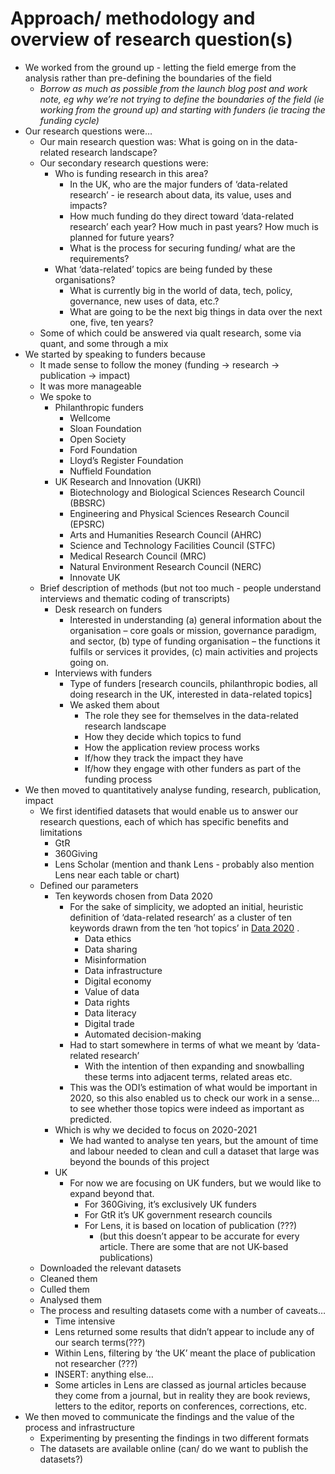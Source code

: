 

# Approach/ methodology and overview of research question(s)
* We worked from the ground up - letting the field emerge from the analysis rather than pre-defining the boundaries of the field
	* *Borrow as much as possible from the launch blog post and work note, eg why we’re not trying to define the boundaries of the field (ie working from the ground up) and starting with funders (ie tracing the funding cycle)*
* Our research questions were…
	* Our main research question was: What is going on in the data-related research landscape?
	* Our secondary research questions were:
		* Who is funding research in this area?
			* In the UK, who are the major funders of ‘data-related research’ - ie research about data, its value, uses and impacts?
			* How much funding do they direct toward ‘data-related research’ each year? How much in past years? How much is planned for future years?
			* What is the process for securing funding/ what are the requirements? 
		* What ‘data-related’ topics are being funded by these organisations? 
			* What is currently big in the world of data, tech, policy, governance, new uses of data, etc.? 
			* What are going to be the next big things in data over the next one, five, ten years?
	* Some of which could be answered via qualt research, some via quant, and some through a mix
* We started by speaking to funders because
	* It made sense to follow the money (funding → research → publication → impact)
	* It was more manageable
	* We spoke to 
		* Philanthropic funders
			* Wellcome
			* Sloan Foundation
			* Open Society
			* Ford Foundation
			* Lloyd’s Register Foundation
			* Nuffield Foundation
		* UK Research and Innovation (UKRI)
			* Biotechnology and Biological Sciences Research Council (BBSRC) 
			* Engineering and Physical Sciences Research Council (EPSRC)
			*   Arts and Humanities Research Council (AHRC)
			* Science and Technology Facilities Council (STFC)
			* Medical Research Council (MRC)
			* Natural Environment Research Council (NERC)
			* Innovate UK
	* Brief description of methods (but not too much - people understand interviews and thematic coding of transcripts)
		* Desk research on funders
			* Interested in understanding (a) general information about the organisation – core goals or mission, governance paradigm, and sector, (b) type of funding organisation – the functions it fulfils or services it provides, (c) main activities and projects going on.
		* Interviews with funders
			* Type of funders [research councils, philanthropic bodies, all doing research in the UK, interested in data-related topics] 
			* We asked them about
				* The role they see for themselves in the data-related research landscape
				* How they decide which topics to fund
				* How the application review process works
				* If/how they track the impact they have
				* If/how they engage with other funders as part of the funding process
* We then moved to quantitatively analyse funding, research, publication, impact
	* We first identified datasets that would enable us to answer our research questions, each of which has specific benefits and limitations
		* GtR
		* 360Giving
		* Lens Scholar (mention and thank Lens - probably also mention Lens near each table or chart)
	* Defined our parameters
		* Ten keywords chosen from Data 2020
			* For the sake of simplicity, we adopted an initial, heuristic definition of ‘data-related research’ as a cluster of ten keywords drawn from the ten ‘hot topics’ in  [Data 2020](https://theodi.org/article/data-2020/) .
				* Data ethics
				* Data sharing
				* Misinformation
				* Data infrastructure
				* Digital economy
				* Value of data
				* Data rights
				* Data literacy
				* Digital trade
				* Automated decision-making
			* Had to start somewhere in terms of what we meant by ‘data-related research’
				* With the intention of then expanding and snowballing these terms into adjacent terms, related areas etc.
			* This was the ODI’s estimation of what would be important in 2020, so this also enabled us to check our work in a sense… to see whether those topics were indeed as important as predicted.
		* Which is why we decided to focus on 2020-2021
			* We had wanted to analyse ten years, but the amount of time and labour needed to clean and cull a dataset that large was beyond the bounds of this project
		* UK
			* For now we are focusing on UK funders, but we would like to expand beyond that.
				* For 360Giving, it’s exclusively UK funders
				* For GtR it’s UK government research councils
				* For Lens, it is based on location of publication (???) 
					* (but this doesn’t appear to be accurate for every article. There are some that are not UK-based publications)
	* Downloaded the relevant datasets
	* Cleaned them
	* Culled them
	* Analysed them
	* The process and resulting datasets come with a number of caveats… 
		* Time intensive
		* Lens returned some results that didn’t appear to include any of our search terms(???)
		* Within Lens, filtering by ‘the UK’ meant the place of publication not researcher (???)
		* INSERT: anything else… 
		* Some articles in Lens are classed as journal articles because they come from a journal, but in reality they are book reviews, letters to the editor, reports on conferences, corrections, etc.
* We then moved to communicate the findings and the value of the process and infrastructure
	* Experimenting by presenting the findings in two different formats
	* The datasets are available online (can/ do we want to publish the datasets?)
